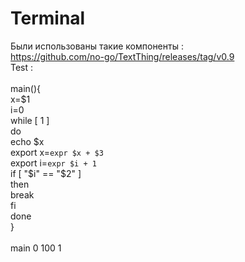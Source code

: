 # Terminal
Были использованы такие компоненты :<br>
https://github.com/no-go/TextThing/releases/tag/v0.9<br>
Test :<br>
<br>
main(){<br>
x=$1<br>
i=0<br>
while [ 1 ]<br>
do<br>
echo $x<br>
export x=`expr $x + $3`<br>
export i=`expr $i + 1`<br>
if [ "$i" == "$2" ]<br>
then<br>
break<br>
fi<br>
done<br>
}<br>
<br>
main 0 100 1<br>
<br>
